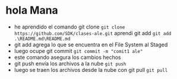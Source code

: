 # hola Mana
* he aprendido el comando git clone
`git clone https://github.com/SDK/clases-ale.git`
aprendi git add 
`git add .\README.md\README.md`
* git add agrega lo que se encuentra en el File System al Staged
* luego ocupe git commit
`git commit -m "comit1 ale"`
* este comando asegura los cambios hechos
* git push envía los archivos a la nube
`git push`
* luego se traen los archivos desde la nube con git pull
`git pull`

